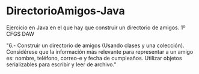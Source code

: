 # DirectorioAmigos-Java

Ejercicio en Java en el que hay que construir un directorio de amigos. 1º CFGS DAW

"6.- Construir un directorio de amigos (Usando clases y una colección). Considérese que la información más relevante para representar a un amigo es: nombre, teléfono, correo-e y fecha de cumpleaños.
Utilizar objetos serializables para escribir y leer de archivo."
